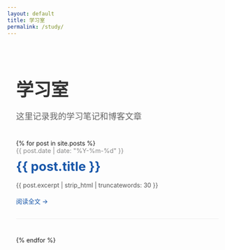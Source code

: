 ```yaml
---
layout: default
title: 学习室
permalink: /study/
---
```


<!-- @format -->

<div class="study-room-container">
  <h1 class="page-title">学习室</h1>
  <p class="page-description">这里记录我的学习笔记和博客文章</p>
  
  <div class="post-list-container">
    <ul class="post-list">
      {% for post in site.posts %}
        <li class="post-item">
          <span class="post-date">{{ post.date | date: "%Y-%m-%d" }}</span>
          <h2 class="post-title">
            <a class="post-link" href="{{ post.url | relative_url }}">{{ post.title }}</a>
          </h2>
          <p class="post-excerpt">{{ post.excerpt | strip_html | truncatewords: 30 }}</p>
          <a href="{{ post.url | relative_url }}" class="read-more">阅读全文 →</a>
        </li>
      {% endfor %}
    </ul>
  </div>
</div>

<style>
.study-room-container {
  padding: 20px;
}

.page-title {
  font-size: 2.5rem;
  color: #333;
  margin-bottom: 10px;
}

.page-description {
  font-size: 1.2rem;
  color: #666;
  margin-bottom: 40px;
}

.post-list-container {
  max-width: 800px;
  margin: 0 auto;
}

.post-list {
  list-style: none;
  padding: 0;
}

.post-item {
  margin-bottom: 40px;
  padding-bottom: 30px;
  border-bottom: 1px solid #eee;
}

.post-date {
  display: block;
  color: #888;
  font-size: 0.9rem;
  margin-bottom: 10px;
}

.post-title {
  margin-top: 0;
  margin-bottom: 15px;
}

.post-link {
  color: #1756a9;
  text-decoration: none;
  font-size: 1.8rem;
  transition: color 0.3s;
}

.post-link:hover {
  color: #123a6a;
}

.post-excerpt {
  color: #555;
  line-height: 1.6;
  margin-bottom: 15px;
}

.read-more {
  display: inline-block;
  color: #1756a9;
  text-decoration: none;
  font-weight: 500;
  transition: all 0.3s;
}

.read-more:hover {
  color: #123a6a;
  text-decoration: underline;
}
</style>
